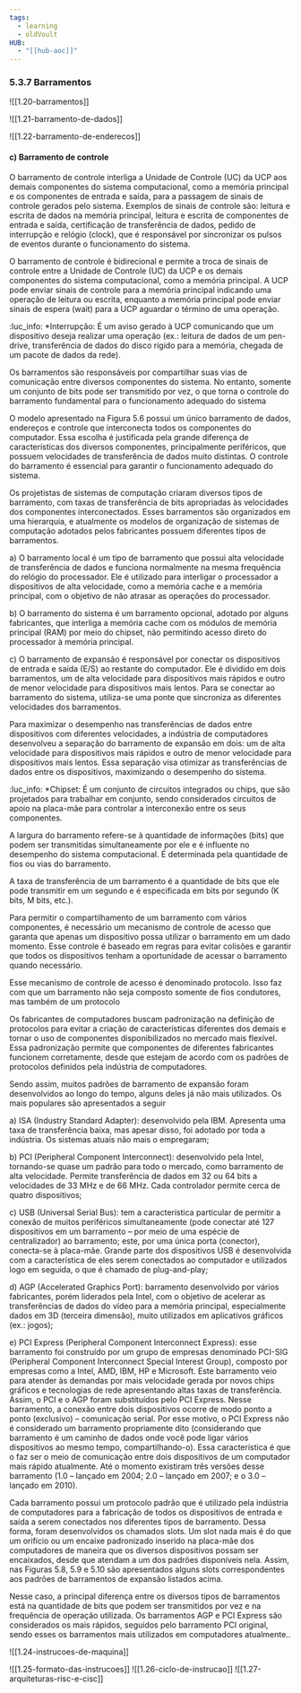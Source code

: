 ```yaml
---
tags:
  - learning
  - oldVoult
HUB:
  - "[[hub-aoc]]"
---
```

### 5.3.7 Barramentos

![[1.20-barramentos]]


![[1.21-barramento-de-dados]]

![[1.22-barramento-de-enderecos]]

#### c) Barramento de controle

O barramento de controle interliga a Unidade de Controle (UC) da UCP aos demais componentes do sistema computacional, como a memória principal e os componentes de entrada e saída, para a passagem de sinais de controle gerados pelo sistema. Exemplos de sinais de controle são: leitura e escrita de dados na memória principal, leitura e escrita de componentes de entrada e saída, certificação de transferência de dados, pedido de interrupção e relógio (clock), que é responsável por sincronizar os pulsos de eventos durante o funcionamento do sistema.

O barramento de controle é bidirecional e permite a troca de sinais de controle entre a Unidade de Controle (UC) da UCP e os demais componentes do sistema computacional, como a memória principal. A UCP pode enviar sinais de controle para a memória principal indicando uma operação de leitura ou escrita, enquanto a memória principal pode enviar sinais de espera (wait) para a UCP aguardar o término de uma operação.

:luc_info:
*Interrupção: É um aviso gerado à UCP comunicando que um dispositivo deseja realizar uma operação (ex.: leitura de dados de um pen-drive, transferência de dados do disco rígido para a memória, chegada de um pacote de dados da rede).

Os barramentos são responsáveis por compartilhar suas vias de comunicação entre diversos componentes do sistema. No entanto, somente um conjunto de bits pode ser transmitido por vez, o que torna o controle do barramento fundamental para o funcionamento adequado do sistema

O modelo apresentado na Figura 5.6 possui um único barramento de dados, endereços e controle que interconecta todos os componentes do computador. Essa escolha é justificada pela grande diferença de características dos diversos componentes, principalmente periféricos, que possuem velocidades de transferência de dados muito distintas. O controle do barramento é essencial para garantir o funcionamento adequado do sistema.

Os projetistas de sistemas de computação criaram diversos tipos de barramento, com taxas de transferência de bits apropriadas às velocidades dos componentes interconectados. Esses barramentos são organizados em uma hierarquia, e atualmente os modelos de organização de sistemas de computação adotados pelos fabricantes possuem diferentes tipos de barramentos.


a) O barramento local é um tipo de barramento que possui alta velocidade de transferência de dados e funciona normalmente na mesma frequência do relógio do processador. Ele é utilizado para interligar o processador a dispositivos de alta velocidade, como a memória cache e a memória principal, com o objetivo de não atrasar as operações do processador.

b) O barramento do sistema é um barramento opcional, adotado por alguns fabricantes, que interliga a memória cache com os módulos de memória principal (RAM) por meio do chipset, não permitindo acesso direto do processador à memória principal.

c) O barramento de expansão é responsável por conectar os dispositivos de entrada e saída (E/S) ao restante do computador. Ele é dividido em dois barramentos, um de alta velocidade para dispositivos mais rápidos e outro de menor velocidade para dispositivos mais lentos. Para se conectar ao barramento do sistema, utiliza-se uma ponte que sincroniza as diferentes velocidades dos barramentos.

Para maximizar o desempenho nas transferências de dados entre dispositivos com diferentes velocidades, a indústria de computadores desenvolveu a separação do barramento de expansão em dois: um de alta velocidade para dispositivos mais rápidos e outro de menor velocidade para dispositivos mais lentos. Essa separação visa otimizar as transferências de dados entre os dispositivos, maximizando o desempenho do sistema.

:luc_info:
*Chipset: É um conjunto de circuitos integrados ou chips, que são projetados para trabalhar em conjunto, sendo considerados circuitos de apoio na placa-mãe para controlar a interconexão entre os seus componentes.
  

A largura do barramento refere-se à quantidade de informações (bits) que podem ser transmitidas simultaneamente por ele e é influente no desempenho do sistema computacional. É determinada pela quantidade de fios ou vias do barramento.

A taxa de transferência de um barramento é a quantidade de bits que ele pode transmitir em um segundo e é especificada em bits por segundo (K bits, M bits, etc.).

Para permitir o compartilhamento de um barramento com vários componentes, é necessário um mecanismo de controle de acesso que garanta que apenas um dispositivo possa utilizar o barramento em um dado momento. Esse controle é baseado em regras para evitar colisões e garantir que todos os dispositivos tenham a oportunidade de acessar o barramento quando necessário.

Esse mecanismo de controle de acesso é denominado protocolo. Isso faz com que um barramento não seja composto somente de fios condutores, mas também de um protocolo 

Os fabricantes de computadores buscam padronização na definição de protocolos para evitar a criação de características diferentes dos demais e tornar o uso de componentes disponibilizados no mercado mais flexível. Essa padronização permite que componentes de diferentes fabricantes funcionem corretamente, desde que estejam de acordo com os padrões de protocolos definidos pela indústria de computadores.

Sendo assim, muitos padrões de barramento de expansão foram desenvolvidos ao longo do tempo, alguns deles já não mais utilizados. Os mais populares são apresentados a seguir

a) ISA (Industry Standard Adapter): desenvolvido pela IBM. Apresenta uma taxa de transferência baixa, mas apesar disso, foi adotado por toda a indústria. Os sistemas atuais não mais o empregaram;

b) PCI (Peripheral Component Interconnect): desenvolvido pela Intel, tornando-se quase um padrão para todo o mercado, como barramento de alta velocidade. Permite transferência de dados em 32 ou 64 bits a velocidades de 33 MHz e de 66 MHz. Cada controlador permite cerca de quatro dispositivos;

c) USB (Universal Serial Bus): tem a característica particular de permitir a conexão de muitos periféricos simultaneamente (pode conectar até 127 dispositivos em um barramento – por meio de uma espécie de centralizador) ao barramento; este, por uma única porta (conector), conecta-se à placa-mãe. Grande parte dos dispositivos USB é desenvolvida com a característica de eles serem conectados ao computador e utilizados logo em seguida, o que é chamado de plug-and-play;

d) AGP (Accelerated Graphics Port): barramento desenvolvido por vários fabricantes, porém liderados pela Intel, com o objetivo de acelerar as transferências de dados do vídeo para a memória principal, especialmente dados em 3D (terceira dimensão), muito utilizados em aplicativos gráficos (ex.: jogos);

e) PCI Express (Peripheral Component Interconnect Express): esse barramento foi construído por um grupo de empresas denominado PCI-SIG (Peripheral Component Interconnect Special Interest Group), composto por empresas como a Intel, AMD, IBM, HP e Microsoft. Este barramento veio para atender às demandas por mais velocidade gerada por novos chips gráficos e tecnologias de rede apresentando altas taxas de transferência. Assim, o PCI e o AGP foram substituídos pelo PCI Express. Nesse barramento, a conexão entre dois dispositivos ocorre de modo ponto a ponto (exclusivo) – comunicação serial. Por esse motivo, o PCI Express não é considerado um barramento propriamente dito (considerando que barramento é um caminho de dados onde você pode ligar vários dispositivos ao mesmo tempo, compartilhando-o). Essa característica é que o faz ser o meio de comunicação entre dois dispositivos de um computador mais rápido atualmente. Até o momento existiram três versões desse barramento (1.0 – lançado em 2004; 2.0 – lançado em 2007; e o 3.0 – lançado em 2010).

Cada barramento possui um protocolo padrão que é utilizado pela indústria de computadores para a fabricação de todos os dispositivos de entrada e saída a serem conectados nos diferentes tipos de barramento. Dessa forma, foram desenvolvidos os chamados slots. Um slot nada mais é do que um orifício ou um encaixe padronizado inserido na placa-mãe dos computadores de maneira que os diversos dispositivos possam ser encaixados, desde que atendam a um dos padrões disponíveis nela. Assim, nas Figuras 5.8, 5.9 e 5.10 são apresentados alguns slots correspondentes aos padrões de barramentos de expansão listados acima.

Nesse caso, a principal diferença entre os diversos tipos de barramentos está na quantidade de bits que podem ser transmitidos por vez e na frequência de operação utilizada. Os barramentos AGP e PCI Express são considerados os mais rápidos, seguidos pelo barramento PCI original, sendo esses os barramentos mais utilizados em computadores atualmente..


![[1.24-instrucoes-de-maquina]]


![[1.25-formato-das-instrucoes]]
![[1.26-ciclo-de-instrucao]]
![[1.27-arquiteturas-risc-e-cisc]]
